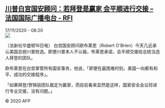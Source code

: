 <!--1605599698000-->
[川普白宫国安顾问：若拜登是赢家 会平顺进行交接 – 法国国际广播电台 - RFI](http://www.rfi.fr//cn/contenu/20201117-%E5%B7%9D%E6%99%AE%E7%99%BD%E5%AE%AB%E5%9B%BD%E5%AE%89%E9%A1%BE%E9%97%AE%E8%8B%A5%E6%8B%9C%E7%99%BB%E6%98%AF%E8%B5%A2%E5%AE%B6-%E4%BC%9A%E5%B9%B3%E9%A1%BA%E8%BF%9B%E8%A1%8C%E4%BA%A4%E6%8E%A5)
------

<div>17/11/2020 - 08:20</div><img src="https://s.rfi.fr/media/display/47e09a84-28a8-11eb-a866-005056bf87d6/w:310/p:16x9/int0010b.201117152005.jpg"><div class="t-content__body u-clearfix"><p>（法新社华盛顿16日电）    白宫国安顾问欧布莱恩（Robert O'Brien）今天几近承认美国总统川普败选。即便川普本人不认输，布莱恩承诺，会平顺交接给总统当选人拜登的团队。</p><p>    欧布莱恩在白宫掌管所有国安事务，他说，「即便在最困难时刻，美国一向都有和平、成功的交接程序」。</p><p>    「如果拜登/贺锦丽团队裁定为赢家，而目前看来显然是这样，国家安全会议将进行专业交接，没有问题。」</p><p class="t-copyright">© 2020 AFP</p>        </div>
